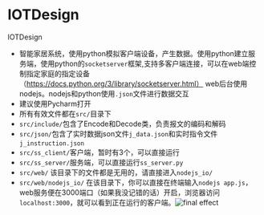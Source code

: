 # IOTDesign
IOTDesign
- 智能家居系统，使用python模拟客户端设备，产生数据。使用python建立服务端，使用python的`socketserver`框架,支持多客户端连接，可以在web端控制指定家庭的指定设备（https://docs.python.org/3/library/socketserver.html） web后台使用nodejs。nodejs和python使用`.json`文件进行数据交互
- 建议使用Pycharm打开
- 所有有效文件都在`src/`目录下
- `src/include/`包含了Encode和Decode类，负责报文的编码和解码
- `src/json/`包含了实时数据json文件`j_data.json`和实时指令文件`j_instruction.json`
- `src/ss_client/`客户端，暂时有3个，可以直接运行
- `src/ss_server/`服务端，可以直接运行`ss_server.py`
- `src/web/` 该目录下的文件都是无用的，请直接进入`nodejs_io/`
-  `src/web/nodejs_io/` 在该目录下，你可以直接在终端输入`nodejs app.js`，web服务便在3000端口（如果我没记错的话）开启，浏览器访问`localhost:3000`，就可以看到正在运行的客户端。![final effect](http://p.houyz.cn/uploads/big/36a1bdd4450a25a687c97ddf8dde89fb.png)
